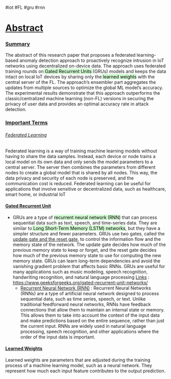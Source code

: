 #iot #FL #gru #rnn 
# <u>Abstract</u>

### <u>Summary</u>
The abstract of this research paper that proposes a federated learning-based anomaly detection approach to proactively recognize intrusion in IoT networks using decentralized on-device data. The approach uses federated training rounds on<mark style="background: #BBFABBA6;"> Gated Recurrent Units </mark>(GRUs) models and keeps the data intact on local IoT devices by sharing only the<mark style="background: #BBFABBA6;"> learned weights</mark> with the central server of the FL. The approach’s ensembler part aggregates the updates from multiple sources to optimize the global ML model’s accuracy. The experimental results demonstrate that this approach outperforms the classic/centralized machine learning (non-FL) versions in securing the privacy of user data and provides an optimal accuracy rate in attack detection. 


### <u>Important Terms</u>

###### <u>Federated Learning</u>
Federated learning is a way of training machine learning models without having to share the data samples. Instead, each device or node trains a local model on its own data and only sends the model parameters to a central server. The server then combines the parameters from different nodes to create a global model that is shared by all nodes. This way, the data privacy and security of each node is preserved, and the communication cost is reduced. Federated learning can be useful for applications that involve sensitive or decentralized data, such as healthcare, smart home, or industrial IoT

#### <u>Gated Recurrent Unit</u>
- GRUs are a type of <mark style="background: #BBFABBA6;">recurrent neural network (RNN)</mark> that can process sequential data such as text, speech, and time-series data. They are similar to<mark style="background: #BBFABBA6;"> Long Short-Term Memory (LSTM) networks</mark>, but they have a simpler structure and fewer parameters. GRUs use two gates, called the <u>update gate and the reset gate</u>, to control the information flow and the memory state of the network. The update gate decides how much of the previous memory state to keep or forget, and the reset gate decides how much of the previous memory state to use for computing the new memory state. GRUs can learn long-term dependencies and avoid the vanishing gradient problem that affects basic RNNs. GRUs are useful for many applications such as music modeling, speech recognition, handwriting recognition, and natural language processing <u>Links</u> : https://www.geeksforgeeks.org/gated-recurrent-unit-networks/ 
	- <u>Recurrent Neural Network (RNN)</u> : Recurrent Neural Networks (RNNs) are a type of artificial neural network designed to process sequential data, such as time series, speech, or text. Unlike traditional feedforward neural networks, RNNs have feedback connections that allow them to maintain an internal state or memory. This allows them to take into account the context of the input data and make predictions based on the entire sequence, rather than just the current input. RNNs are widely used in natural language processing, speech recognition, and other applications where the order of the input data is important.


#### <u>Learned Weights</u>
Learned weights are parameters that are adjusted during the training process of a machine learning model, such as a neural network. They represent how much each input feature contributes to the output prediction.



